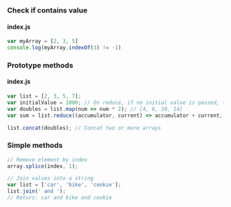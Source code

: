 ---
---

### Check if contains value
#### index.js
```javascript
var myArray = [2, 3, 5]
console.log(myArray.indexOf(3) != -1)
```

### Prototype methods
#### index.js
```javascript
var list = [2, 3, 5, 7];
var initialValue = 1000; // On reduce, if no initial value is passed, the first value in the array is used
var doubles = list.map(num => num * 2); // [4, 6, 10, 14]
var sum = list.reduce((accumulator, current) => accumulator + current, initialValue); // 1017

list.concat(doubles); // Concat two or more arrays
```

### Simple methods
```javascript
// Remove element by index
array.splice(index, 1);

// Join values into a string
var list = ['car', 'bike', 'cookie'];
list.join(' and ');
// Returs: car and bike and cookie
```


